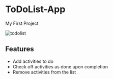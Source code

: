 # ToDoList-App
My First Project

![todolist](https://user-images.githubusercontent.com/26820201/42743529-4c04bbd8-888a-11e8-82ef-6c485aad1621.png)


## Features
* Add activities to do
* Check off activities as done upon completion
* Remove activities from the list
